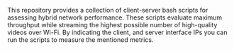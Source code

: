 This repository provides a collection of client-server bash scripts for assessing hybrid network performance. These scripts evaluate maximum throughput while streaming the highest possible number of high-quality videos over Wi-Fi. By indicating the client, and server interface IPs you can run the scripts to measure the mentioned metrics. 
